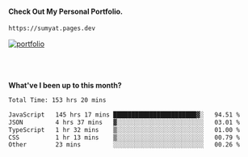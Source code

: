 #### Check Out My Personal Portfolio.
````bash
https://sumyat.pages.dev
````

<a href='https://sumyat.pages.dev/'>
    <img src='https://user-images.githubusercontent.com/108873224/211860821-15c31441-8db7-4fb7-8537-28a0c11e9408.png' alt='portfolio' align='center' />
</a>


<br />
<br />


<br />
<br />

**What've I been up to this month?**

<!--START_SECTION:waka-->

```txt
Total Time: 153 hrs 20 mins

JavaScript   145 hrs 17 mins ███████████████████████▓░   94.51 %
JSON         4 hrs 37 mins   ▓░░░░░░░░░░░░░░░░░░░░░░░░   03.01 %
TypeScript   1 hr 32 mins    ▒░░░░░░░░░░░░░░░░░░░░░░░░   01.00 %
CSS          1 hr 13 mins    ▒░░░░░░░░░░░░░░░░░░░░░░░░   00.79 %
Other        23 mins         ░░░░░░░░░░░░░░░░░░░░░░░░░   00.26 %
```

<!--END_SECTION:waka-->




